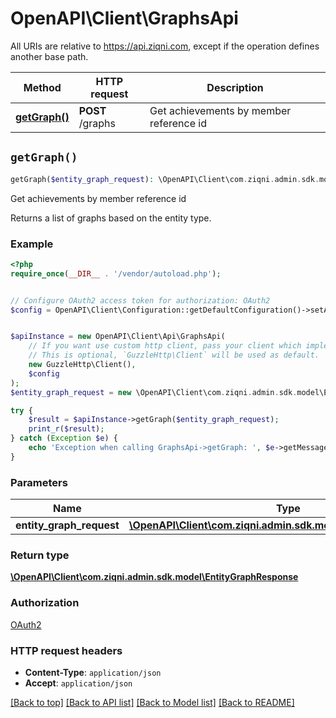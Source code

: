 # OpenAPI\Client\GraphsApi

All URIs are relative to https://api.ziqni.com, except if the operation defines another base path.

| Method | HTTP request | Description |
| ------------- | ------------- | ------------- |
| [**getGraph()**](GraphsApi.md#getGraph) | **POST** /graphs | Get achievements by member reference id |


## `getGraph()`

```php
getGraph($entity_graph_request): \OpenAPI\Client\com.ziqni.admin.sdk.model\EntityGraphResponse
```

Get achievements by member reference id

Returns a list of graphs based on the entity type.

### Example

```php
<?php
require_once(__DIR__ . '/vendor/autoload.php');


// Configure OAuth2 access token for authorization: OAuth2
$config = OpenAPI\Client\Configuration::getDefaultConfiguration()->setAccessToken('YOUR_ACCESS_TOKEN');


$apiInstance = new OpenAPI\Client\Api\GraphsApi(
    // If you want use custom http client, pass your client which implements `GuzzleHttp\ClientInterface`.
    // This is optional, `GuzzleHttp\Client` will be used as default.
    new GuzzleHttp\Client(),
    $config
);
$entity_graph_request = new \OpenAPI\Client\com.ziqni.admin.sdk.model\EntityGraphRequest(); // \OpenAPI\Client\com.ziqni.admin.sdk.model\EntityGraphRequest

try {
    $result = $apiInstance->getGraph($entity_graph_request);
    print_r($result);
} catch (Exception $e) {
    echo 'Exception when calling GraphsApi->getGraph: ', $e->getMessage(), PHP_EOL;
}
```

### Parameters

| Name | Type | Description  | Notes |
| ------------- | ------------- | ------------- | ------------- |
| **entity_graph_request** | [**\OpenAPI\Client\com.ziqni.admin.sdk.model\EntityGraphRequest**](../Model/EntityGraphRequest.md)|  | |

### Return type

[**\OpenAPI\Client\com.ziqni.admin.sdk.model\EntityGraphResponse**](../Model/EntityGraphResponse.md)

### Authorization

[OAuth2](../../README.md#OAuth2)

### HTTP request headers

- **Content-Type**: `application/json`
- **Accept**: `application/json`

[[Back to top]](#) [[Back to API list]](../../README.md#endpoints)
[[Back to Model list]](../../README.md#models)
[[Back to README]](../../README.md)
